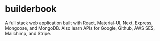 # builderbook
A full stack web application built with React, Material-UI, Next, Express, Mongoose, and MongoDB. Also learn APIs for Google, Github, AWS SES, Mailchimp, and Stripe.
